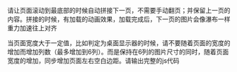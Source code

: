 请让页面滚动到最底部的时候自动拼接下一页，不需要手动翻页；并保留上一页的内容。拼接的时候，有加载的动画效果，加载完成后，下一页的图片会像瀑布一样重力加速往上对齐


当页面宽度大于一定值，比如判定为桌面显示器的时候，请不要随着页面的宽度的增加而增加列数（最多增加到6列）。而是保持在6列的图片尺寸的同时，随着页面宽度的增加，同步增加页面左右空白边距。请输出完整的js代码
